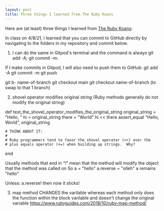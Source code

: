 ```yaml
---
layout: post
title: Three things I learned from The Ruby Koans
---
```


Here are (at least) three things I learned from [The Ruby Koans](http://rubykoans.com/):

In class on 4/8/21, I learned that you can commit to GitHub directly by navigating to the folders in my repository and commit below. 

1) I can do the same in Gitpod's terminal and the command is always git add -A; git commit -m. 

If I make commits in Gitpod, I will also need to push them to GitHub:
git add -A
git commit -m
git push

git b- name-of-branch
git checkout main
git checkout name-of-branch (to swap to that 1 branch)

2) shovel operator modifies original string (Ruby methods generally do not modify the original string)

def test_the_shovel_operator_modifies_the_original_string
    original_string = "Hello, "
    hi = original_string
    there = "World"
    hi << there
    assert_equal  "Hello, World", original_string

    # THINK ABOUT IT:
    #
    # Ruby programmers tend to favor the shovel operator (<<) over the
    # plus equals operator (+=) when building up strings.  Why?
  end

Usually methods that end in “!” mean that the method will modify the object that the method was called on
So a = "hello"
a.reverse = "olleh"
a remains "hello"

Unless: a.reverse!
then now it sticks! 


3) map method CHANGES the varilable whereas each method only does the function within the block varilable and doesn't change the original variable
https://www.rubyguides.com/2018/10/ruby-map-method/

